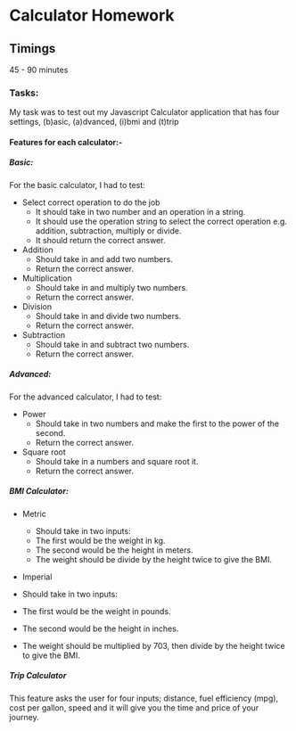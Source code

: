 # Calculator Homework
## Timings
45 - 90 minutes

### Tasks:
My task was to test out my Javascript Calculator application that has four settings, (b)asic, (a)dvanced, (i)bmi and (t)trip

#### Features for each calculator:-

##### Basic:
For the basic calculator, I had to test:
* Select correct operation to do the job
  * It should take in two number and an operation in a string.
  * It should use the operation string to select the correct operation e.g. addition, subtraction, multiply or divide.
  * It should return the correct answer.
* Addition
  * Should take in and add two numbers.
  * Return the correct answer.
* Multiplication
  * Should take in and multiply two numbers.
  * Return the correct answer.
* Division
  * Should take in and divide two numbers.
  * Return the correct answer.
* Subtraction
  * Should take in and subtract two numbers.
  * Return the correct answer.

##### Advanced:
For the advanced calculator, I had to test:
* Power
  * Should take in two numbers and make the first to the power of the second.
  * Return the correct answer.
* Square root
  * Should take in a numbers and square root it.
  * Return the correct answer.

##### BMI Calculator:
* Metric
  * Should take in two inputs:
   * The first would be the weight in kg.
   * The second would be the height in meters.
  * The weight should be divide by the height twice to give the BMI.
 
 * Imperial
  * Should take in two inputs:
   * The first would be the weight in pounds.
   * The second would be the height in inches.
  * The weight should be multiplied by 703, then divide by the height twice to give the BMI.

##### Trip Calculator
This feature asks the user for four inputs; distance, fuel efficiency (mpg), cost per gallon, speed and it will give you the time and price of your journey.
